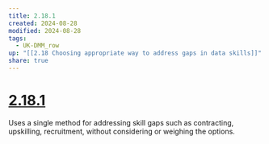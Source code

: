 ```yaml
---
title: 2.18.1
created: 2024-08-28
modified: 2024-08-28
tags:
  - UK-DMM_row
up: "[[2.18 Choosing appropriate way to address gaps in data skills]]"
share: true
---
```

# [2.18.1](2.18.1.md)

Uses a single method for addressing skill gaps such as contracting, upskilling, recruitment, without considering or weighing the options.
